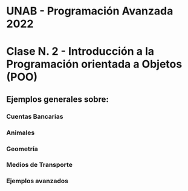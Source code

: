 # UNAB - Programación Avanzada 2022

# Clase N. 2 - Introducción a la Programación orientada a Objetos (POO)

## Ejemplos generales sobre:

### Cuentas Bancarias
### Animales
### Geometría
### Medios de Transporte
### Ejemplos avanzados
